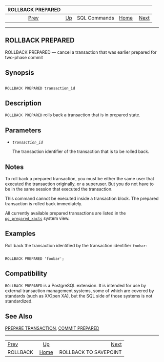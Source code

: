<!--?xml version="1.0" encoding="UTF-8" standalone="no"?-->

|           ROLLBACK PREPARED           |                                        |              |                                                       |                                                       |
| :-----------------------------------: | :------------------------------------- | :----------: | ----------------------------------------------------: | ----------------------------------------------------: |
| [Prev](sql-rollback.html "ROLLBACK")  | [Up](sql-commands.html "SQL Commands") | SQL Commands | [Home](index.html "PostgreSQL 17devel Documentation") |  [Next](sql-rollback-to.html "ROLLBACK TO SAVEPOINT") |

***

## ROLLBACK PREPARED

ROLLBACK PREPARED — cancel a transaction that was earlier prepared for two-phase commit

## Synopsis

```

ROLLBACK PREPARED transaction_id
```

## Description

`ROLLBACK PREPARED` rolls back a transaction that is in prepared state.

## Parameters

* *`transaction_id`*

    The transaction identifier of the transaction that is to be rolled back.

## Notes

To roll back a prepared transaction, you must be either the same user that executed the transaction originally, or a superuser. But you do not have to be in the same session that executed the transaction.

This command cannot be executed inside a transaction block. The prepared transaction is rolled back immediately.

All currently available prepared transactions are listed in the [`pg_prepared_xacts`](view-pg-prepared-xacts.html "54.16. pg_prepared_xacts") system view.

## Examples

Roll back the transaction identified by the transaction identifier `foobar`:

```

ROLLBACK PREPARED 'foobar';
```

## Compatibility

`ROLLBACK PREPARED` is a PostgreSQL extension. It is intended for use by external transaction management systems, some of which are covered by standards (such as X/Open XA), but the SQL side of those systems is not standardized.

## See Also

[PREPARE TRANSACTION](sql-prepare-transaction.html "PREPARE TRANSACTION"), [COMMIT PREPARED](sql-commit-prepared.html "COMMIT PREPARED")

***

|                                       |                                                       |                                                       |
| :------------------------------------ | :---------------------------------------------------: | ----------------------------------------------------: |
| [Prev](sql-rollback.html "ROLLBACK")  |         [Up](sql-commands.html "SQL Commands")        |  [Next](sql-rollback-to.html "ROLLBACK TO SAVEPOINT") |
| ROLLBACK                              | [Home](index.html "PostgreSQL 17devel Documentation") |                                 ROLLBACK TO SAVEPOINT |

